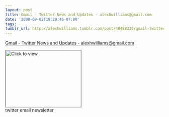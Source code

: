 ```yaml
---
layout: post
title: Gmail - Twitter News and Updates - alexhwilliams@gmail.com
date: '2008-09-02T18:29:46-07:00'
tags: 
tumblr_url: http://alexhwilliams.tumblr.com/post/48488330/gmail-twitter-news-and-updates
---
```

<a href="https://www.iterasi.net/OpenViewer.aspx?sqrlitid=Bsy8ByjhN0OpxpTL0y6HJg">Gmail - Twitter News and Updates - alexhwilliams@gmail.com</a><br/><p><a href="https://www.iterasi.net/OpenViewer.aspx?sqrlitid=Bsy8ByjhN0OpxpTL0y6HJg" target="_blank"> <img src="http://AssetHost01a.iterasi.net/ec2eb670e447/94d5ad32ba6b/ff6f9e86baa1/69595798d4f8/6111f417-7c1d-4a15-9f76-3f564410f298/thumbnail.jpg???20080903013018???qiElyUnoVnPEcweYvnmdMUT97sTwfaEPzjv/o+qGs53s1BlpV4B40wBFkJWoG+83t4q3ILvu1BeuM4zMe2qI24P8qC7pkDhFohKLa2ItUFFYghTPzQfXIMJrwQDh1V+NihVeb1Sm8J2qaz0S1vfR9B6tO2U3NXN6RWdpOtGi6XE=" width="240" height="180" style="border:solid 1px #666" alt="Click to view"/></a>
<br/>twitter email newsletter</p>
